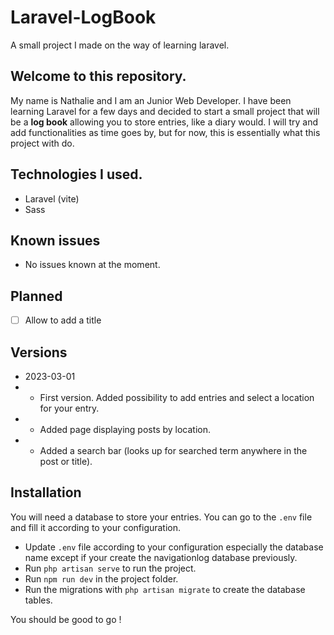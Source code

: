 # Laravel-LogBook
A small project I made on the way of learning laravel.

## Welcome to this repository.

My name is Nathalie and I am an Junior Web Developer. I have been learning Laravel for a few days and decided to start a small project that will be a **log book** allowing you to store entries, like a diary would. I will try and add functionalities as time goes by, but for now, this is essentially what this project with do.

## Technologies I used.

- Laravel (vite)
- Sass

## Known issues

- No issues known at the moment.

## Planned

- [ ] Allow to add a title

## Versions 

- 2023-03-01 
- - First version. Added possibility to add entries and select a location for your entry.
- - Added page displaying posts by location.
- - Added a search bar (looks up for searched term anywhere in the post or title).

## Installation 

You will need a database to store your entries. You can go to the ```.env``` file and fill it according to your configuration.

- Update ```.env``` file according to your configuration especially the database name except if your create the navigationlog database previously.
- Run ```php artisan serve``` to run the project.
- Run ```npm run dev``` in the project folder.
- Run the migrations with ```php artisan migrate``` to create the database tables.

You should be good to go !